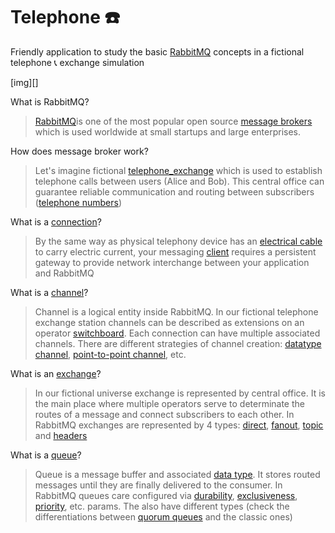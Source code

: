 # Telephone ☎️  
Friendly application to study the basic [RabbitMQ](https://www.rabbitmq.com) concepts in a fictional telephone 📞 exchange simulation

[img][]

What is RabbitMQ? 

> [RabbitMQ](https://www.rabbitmq.com)is one of the most popular open source [message brokers](https://en.wikipedia.org/wiki/Message_broker) which is used worldwide at small startups and large enterprises.  

How does message broker work?

> Let's imagine fictional [telephone_exchange](https://en.wikipedia.org/wiki/Telephone_exchange) which is used to establish telephone calls between users (Alice and Bob). This central office can guarantee reliable communication and routing between subscribers ([telephone numbers](https://en.wikipedia.org/wiki/Telephone_number))

What is a [connection](https://www.rabbitmq.com/connections.html)?

> By the same way as physical telephony device has an [electrical cable](https://en.wikipedia.org/wiki/Electrical_cable) to carry electric current, your messaging [client](https://www.rabbitmq.com/devtools.html) requires a persistent gateway to provide network interchange between your application and RabbitMQ 

What is a [channel](https://www.rabbitmq.com/channels.html)?

> Channel is a logical entity inside RabbitMQ. In our fictional telephone exchange station channels can be described as extensions on an operator [switchboard](https://en.wikipedia.org/wiki/Telephone_switchboard). Each connection can have multiple associated channels. There are different strategies of channel creation: [datatype channel](https://www.enterpriseintegrationpatterns.com/DatatypeChannel.html), [point-to-point channel](https://www.enterpriseintegrationpatterns.com/PointToPointChannel.html), etc.      

What is an [exchange](https://www.rabbitmq.com/tutorials/amqp-concepts.html#exchanges)?

> In our fictional universe exchange is represented by central office. It is the main place where multiple operators serve to determinate the routes of a message and connect subscribers to each other. In RabbitMQ exchanges are represented by 4 types: [direct](https://www.rabbitmq.com/tutorials/amqp-concepts.html#exchange-direct), [fanout](https://www.rabbitmq.com/tutorials/amqp-concepts.html#exchange-fanout), [topic](https://www.rabbitmq.com/tutorials/amqp-concepts.html#exchange-topic) and [headers](https://www.rabbitmq.com/tutorials/amqp-concepts.html#exchange-headers) 

What is a [queue](https://www.rabbitmq.com/queues.html)?

> Queue is a message buffer and associated [data type](https://en.wikipedia.org/wiki/Queue_(abstract_data_type)). It stores routed messages until they are finally delivered to the consumer. In RabbitMQ queues care configured via [durability](https://www.rabbitmq.com/queues.html#durability), [exclusiveness](https://www.rabbitmq.com/queues.html#exclusive-queues), [priority](https://www.rabbitmq.com/queues.html#priorities), etc. params. The also have different types (check the differentiations between [quorum queues](https://www.rabbitmq.com/quorum-queues.html) and the classic ones)        

